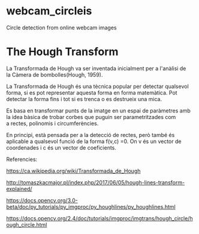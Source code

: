 # webcam_circleis
Circle detection from online webcam images

# The Hough Transform

La Transformada de Hough va ser inventada inicialment per a l'anàlisi de la Càmera de bombolles(Hough, 1959).

La Transformada de Hough és una tècnica popular per detectar qualsevol forma, si es pot representar aquesta forma en forma matemàtica. Pot detectar la forma fins i tot si es trenca o es destrueix una mica.

Es basa en transformar punts de la imatge en un espai de paràmetres amb la idea bàsica de trobar corbes que puguin ser parametritzades com a rectes, polinomis i circumferències.

En principi, està pensada per a la detecció de rectes, però també és aplicable a qualsevol funció de la forma f(v,c) =0. On v és un vector de coordenades i c és un vector de coeficients.

Referencies:

https://ca.wikipedia.org/wiki/Transformada_de_Hough

http://tomaszkacmajor.pl/index.php/2017/06/05/hough-lines-transform-explained/

https://docs.opencv.org/3.0-beta/doc/py_tutorials/py_imgproc/py_houghlines/py_houghlines.html

https://docs.opencv.org/2.4/doc/tutorials/imgproc/imgtrans/hough_circle/hough_circle.html
